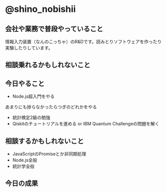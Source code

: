 # @shino_nobishii

## 会社や業務で普段やっていること

情報入力装置（なんのこっちゃ）のR&Dです。読みとりソフトウェアを作ったり実験したりしています。

## 相談乗れるかもしれないこと

## 今日やること

* Node.js超入門をやる

あまりにも捗らなかったらつぎのどれかをやる

* 統計検定2級の勉強
* Qiskitのチュートリアルを進める or IBM Quantum Challengeの問題を解く
 
## 相談するかもしれないこと

* JavaScriptのPromiseとか非同期処理
* Node.js全般
* 統計学全般

## 今日の成果